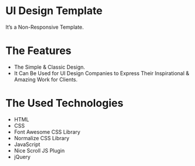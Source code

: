 # UI Design Template
It’s a Non-Responsive Template.

# The Features
* The Simple & Classic Design.
* It Can Be Used for UI Design Companies to Express Their Inspirational & Amazing Work for Clients.

# The Used Technologies
* HTML
* CSS
* Font Awesome CSS Library
* Normalize CSS Library
* JavaScript
* Nice Scroll JS Plugin
* jQuery
